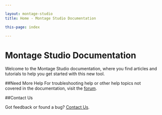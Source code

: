 ```yaml
---

layout: montage-studio
title: Home - Montage Studio Documentation

this-page: index

---
```


# Montage Studio Documentation

Welcome to the Montage Studio documentation, where you find articles and tutorials to help you get started with this new tool.

##Need More Help
For troubleshooting help or other help topics not covered in the documentation, visit the [forum](http://forum.montagestudio.com/).

##Contact Us

Got feedback or found a bug? [Contact Us](http://montagestudio.com/company/contact-us/).

